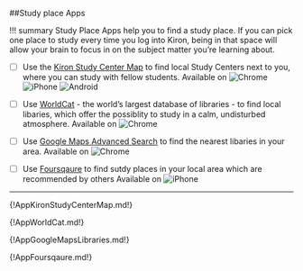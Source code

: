 ##Study place Apps 

!!! summary
	Study Place Apps help you to find a study place. If you can pick one place to study every time you log into Kiron, being in that space will allow your brain to focus in on the subject matter you’re learning about. 
	
* [ ] Use the [Kiron Study Center Map](#XX) to find local Study Centers next to you, where you can study with fellow students.
Available on ![Chrome](/Icons/Chrome.png) ![iPhone](/Icons/iPhone.png) ![Android](/Icons/Android.png)
* [ ] Use [WorldCat](#xxx) - the world’s largest database of libraries - to find local libaries, which offer the possiblity to study in a calm, undisturbed atmosphere.
Available on ![Chrome](/Icons/Chrome.png)
* [ ] Use [Google Maps Advanced Search](#xxx) to find the nearest libaries in your area. 
Available on ![Chrome](/Icons/Chrome.png)
* [ ] Use [Foursqaure](#xx) to find sutdy places in your local area which are recommended by others Available on ![iPhone](/Icons/iPhone.png)


****
	
{!AppKironStudyCenterMap.md!}

{!AppWorldCat.md!}

{!AppGoogleMapsLibraries.md!}

{!AppFoursqaure.md!}